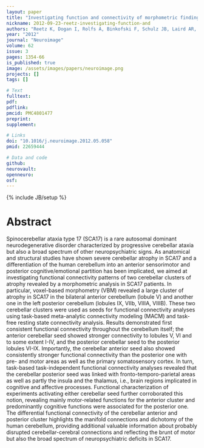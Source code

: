 ```yaml
---
layout: paper
title: "Investigating function and connectivity of morphometric findings--exemplified on cerebellar atrophy in spinocerebellar ataxia 17 (SCA17)."
nickname: 2012-09-23-reetz-investigating-function-and
authors: "Reetz K, Dogan I, Rolfs A, Binkofski F, Schulz JB, Laird AR, Fox PT, Eickhoff SB"
year: "2012"
journal: "Neuroimage"
volume: 62
issue: 3
pages: 1354-66
is_published: true
image: /assets/images/papers/neuroimage.png
projects: []
tags: []

# Text
fulltext:
pdf:
pdflink:
pmcid: PMC4801477
preprint:
supplement:

# Links
doi: "10.1016/j.neuroimage.2012.05.058"
pmid: 22659444

# Data and code
github:
neurovault:
openneuro:
osf:
---
```

{% include JB/setup %}

# Abstract

Spinocerebellar ataxia type 17 (SCA17) is a rare autosomal dominant neurodegenerative disorder characterized by progressive cerebellar ataxia but also a broad spectrum of other neuropsychiatric signs. As anatomical and structural studies have shown severe cerebellar atrophy in SCA17 and a differentiation of the human cerebellum into an anterior sensorimotor and posterior cognitive/emotional partition has been implicated, we aimed at investigating functional connectivity patterns of two cerebellar clusters of atrophy revealed by a morphometric analysis in SCA17 patients. In particular, voxel-based morphometry (VBM) revealed a large cluster of atrophy in SCA17 in the bilateral anterior cerebellum (lobule V) and another one in the left posterior cerebellum (lobules IX, VIIb, VIIIA, VIIIB). These two cerebellar clusters were used as seeds for functional connectivity analyses using task-based meta-analytic connectivity modeling (MACM) and task-free resting state connectivity analysis. Results demonstrated first consistent functional connectivity throughout the cerebellum itself; the anterior cerebellar seed showed stronger connectivity to lobules V, VI and to some extent I-IV, and the posterior cerebellar seed to the posterior lobules VI-IX. Importantly, the cerebellar anterior seed also showed consistently stronger functional connectivity than the posterior one with pre- and motor areas as well as the primary somatosensory cortex. In turn, task-based task-independent functional connectivity analyses revealed that the cerebellar posterior seed was linked with fronto-temporo-parietal areas as well as partly the insula and the thalamus, i.e., brain regions implicated in cognitive and affective processes. Functional characterization of experiments activating either cerebellar seed further corroborated this notion, revealing mainly motor-related functions for the anterior cluster and predominantly cognitive functions were associated for the posterior one. The differential functional connectivity of the cerebellar anterior and posterior cluster highlights the manifold connections and dichotomy of the human cerebellum, providing additional valuable information about probably disrupted cerebellar-cerebral connections and reflecting the brunt of motor but also the broad spectrum of neuropsychiatric deficits in SCA17.
